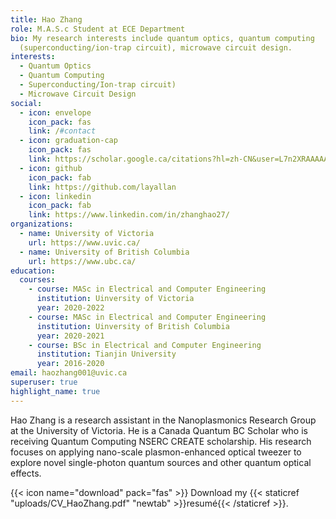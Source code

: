```yaml
---
title: Hao Zhang
role: M.A.S.c Student at ECE Department
bio: My research interests include quantum optics, quantum computing
  (superconducting/ion-trap circuit), microwave circuit design.
interests:
  - Quantum Optics
  - Quantum Computing
  - Superconducting/Ion-trap circuit)
  - Microwave Circuit Design
social:
  - icon: envelope
    icon_pack: fas
    link: /#contact
  - icon: graduation-cap
    icon_pack: fas
    link: https://scholar.google.ca/citations?hl=zh-CN&user=L7n2XRAAAAAJ
  - icon: github
    icon_pack: fab
    link: https://github.com/layallan
  - icon: linkedin
    icon_pack: fab
    link: https://www.linkedin.com/in/zhanghao27/
organizations:
  - name: University of Victoria
    url: https://www.uvic.ca/
  - name: University of British Columbia
    url: https://www.ubc.ca/
education:
  courses:
    - course: MASc in Electrical and Computer Engineering
      institution: Uinversity of Victoria
      year: 2020-2022
    - course: MASc in Electrical and Computer Engineering
      institution: Uinversity of British Columbia
      year: 2020-2021
    - course: BSc in Electrical and Computer Engineering
      institution: Tianjin University
      year: 2016-2020
email: haozhang001@uvic.ca
superuser: true
highlight_name: true
---
```

Hao Zhang is a research assistant in the Nanoplasmonics Research Group at the University of Victoria. He is a Canada Quantum BC Scholar who is receiving Quantum Computing NSERC CREATE scholarship. His research focuses on applying nano-scale plasmon-enhanced optical tweezer to explore novel single-photon quantum sources and other quantum optical effects.

{{< icon name="download" pack="fas" >}} Download my {{< staticref "uploads/CV_HaoZhang.pdf" "newtab" >}}resumé{{< /staticref >}}.
